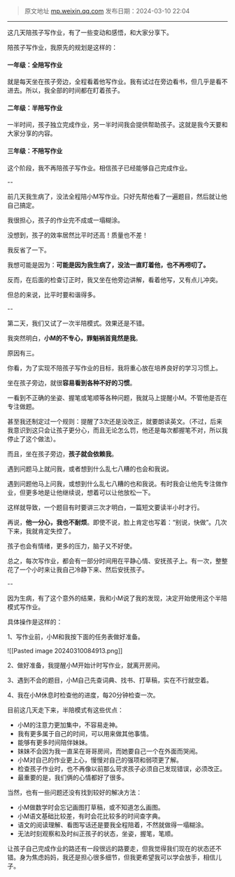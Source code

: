> 原文地址 [mp.weixin.qq.com](https://mp.weixin.qq.com/s/kL7-SX4IN93Tu5wLV4SRGQ)
> 发布日期：2024-03-10 22:04
---


这几天陪孩子写作业，有了一些变动和感悟，和大家分享下。

陪孩子写作业，我原先的规划是这样的：

#### 一年级：全陪写作业
就是每天坐在孩子旁边，全程看着他写作业。我有试过在旁边看书，但几乎是看不进去。所以，我全部的时间都在盯着孩子。


#### 二年级：半陪写作业
一半时间，孩子独立完成作业，另一半时间我会提供帮助孩子。这就是我今天要和大家分享的内容。


#### 三年级：不陪写作业
这个阶段，我不再陪孩子写作业。相信孩子已经能够自己完成作业。


--

前几天我生病了，没法全程陪小M写作业。只好先帮他看了一遍题目，然后就让他自己搞定。

我很担心，孩子的作业完不成或一塌糊涂。

没想到，孩子的效率居然比平时还高！质量也不差！

我反省了一下。

我想可能是因为：**可能是因为我生病了，没法一直盯着他，也不再唠叨了。**

反而，在后面的检查订正时，我又坐在他旁边讲解，看着他写，又有点儿冲突。

但总的来说，比平时要和谐得多。


--


第二天，我们又试了一次半陪模式。效果还是不错。

我突然明白，**小M的不专心，罪魁祸首竟然是我**。

原因有三。


你看，为了实现不陪孩子写作业的目标，我将重心放在培养良好的学习习惯上。

坐在孩子旁边，就很**容易看到各种不好的习惯**。

一看到不正确的坐姿、握笔或笔顺等各种问题，我就马上提醒小M。不管他是否在专注做题。

甚至我还制定过一个规则：提醒了3次还是没改正，就要朗读英文。（不过，后来我意识到这只会让孩子更分心，而且无论怎么罚，他还是每次都握笔不对，所以我停止了这个做法）。


而且，坐在孩子旁边，**孩子就会依赖我**。

遇到问题马上就问我，或者想到什么乱七八糟的也会和我说。

遇到问题他马上问我，或想到什么乱七八糟的也和我说。有时我会让他先专注做作业，但更多地是让他继续说，想着可以让他放松一下。

这样就导致，一个题目有时要讲三次才明白，一篇短文要读半小时才行。



再说，**他一分心，我也不耐烦**。即使不说，脸上肯定也写着：“别说，快做”。几次下来，我就肯定失控了。

孩子也会有情绪，更多的压力，脑子又不好使。


总之，每次写作业，都会有一部分时间用在平静心情、安抚孩子上。有一次，整整花了一个小时来让我自己冷静下来、然后安抚孩子。


--

因为生病，有了这个意外的结果，我和小M说了我的发现，决定开始使用这个半陪模式写作业。

具体操作是这样的：

1、写作业前，小M和我按下面的任务表做好准备。

![[Pasted image 20240310084913.png]]

2、做好准备，我提醒小M开始计时写作业，就离开房间。

3、遇到不会的题目，小M自己先查词典、找书、打草稿，实在不行就空着。

4、我在小M休息时检查他的进度，每20分钟检查一次。


目前这几天走下来，半陪模式有这些优点：

- 小M的注意力更加集中，不容易走神。
- 我有更多属于自己的时间，可以用来做其他事情。
- 能够有更多时间陪伴妹妹。
- 妹妹不会因为我一直呆在哥哥房间，而她要自己一个在外面而哭闹。
- 小M对自己的作业更上心，慢慢对自己的强项和弱项更了解。
- 检查孩子作业时，也不再像以前那么苛求孩子必须自己发现错误，必须改正。
- 最重要的是，我们俩的心情都好了很多。

当然，也有一些问题还没有找到较好的解决方法：

- 小M做数学时会忘记画图打草稿，或不知道怎么画图。
- 小M语文基础比较差，有时会花比较多的时间查字典。
- 语文的阅读理解、看图写话还是要我全程陪着，不然就做得一塌糊涂。
- 无法时刻观察和及时纠正孩子的状态，坐姿，握笔，笔顺。

让孩子自己完成作业的路还有一段很远的路要走，但我觉得我们现在的状态还不错。​身为焦虑妈妈，我还是担心很多细节，但我更希望我可以学会放手，相信儿子。
